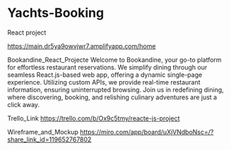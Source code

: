 # Yachts-Booking
React project

https://main.dr5ya9owvjwr7.amplifyapp.com/home


Bookandine_React_Projecte
Welcome to Bookandine, your go-to platform for effortless restaurant reservations. We simplify dining through our seamless React.js-based web app, offering a dynamic single-page experience. Utilizing custom APIs, we provide real-time restaurant information, ensuring uninterrupted browsing. Join us in redefining dining, where discovering, booking, and relishing culinary adventures are just a click away.

Trello_Link
https://trello.com/b/Ox9c5tmy/reacte-js-project

Wireframe_and_Mockup
https://miro.com/app/board/uXjVNdboNsc=/?share_link_id=119652767802
